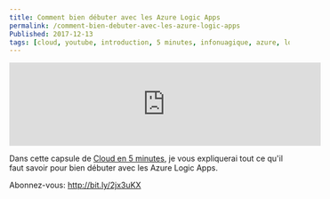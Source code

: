 ```yaml
---
title: Comment bien débuter avec les Azure Logic Apps
permalink: /comment-bien-debuter-avec-les-azure-logic-apps
Published: 2017-12-13
tags: [cloud, youtube, introduction, 5 minutes, infonuagique, azure, logicapp, serverless, clouden5, sansserveur]
---
```



<div class="container">
<iframe class="youtubevideo" width="560" src="https://www.youtube.com/embed/DRJmJjYKXqY" frameborder="0" allowfullscreen></iframe>
</div>

Dans cette capsule de [Cloud en 5 minutes](https://goo.gl/7xCmdh), je vous expliquerai tout ce qu'il faut savoir pour bien débuter avec les Azure Logic Apps.

Abonnez-vous: http://bit.ly/2jx3uKX







